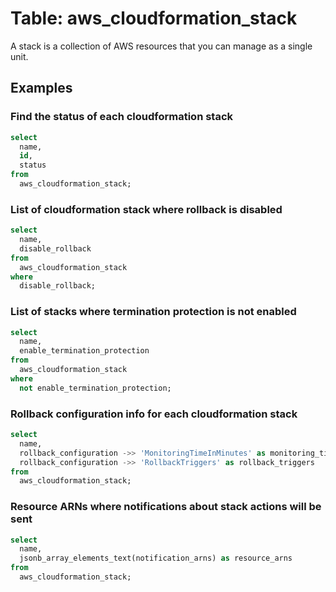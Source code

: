 # Table: aws_cloudformation_stack

A stack is a collection of AWS resources that you can manage as a single unit.

## Examples

### Find the status of each cloudformation stack

```sql
select
  name,
  id,
  status
from
  aws_cloudformation_stack;
```


### List of cloudformation stack where rollback is disabled

```sql
select
  name,
  disable_rollback
from
  aws_cloudformation_stack
where
  disable_rollback;
```


### List of stacks where termination protection is not enabled

```sql
select
  name,
  enable_termination_protection
from
  aws_cloudformation_stack
where
  not enable_termination_protection;
```


### Rollback configuration info for each cloudformation stack

```sql
select
  name,
  rollback_configuration ->> 'MonitoringTimeInMinutes' as monitoring_time_in_min,
  rollback_configuration ->> 'RollbackTriggers' as rollback_triggers
from
  aws_cloudformation_stack;
```


### Resource ARNs where notifications about stack actions will be sent

```sql
select
  name,
  jsonb_array_elements_text(notification_arns) as resource_arns
from
  aws_cloudformation_stack;
```
